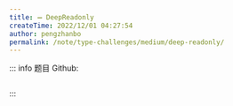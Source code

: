 ```yaml
---
title: ➖ DeepReadonly
createTime: 2022/12/01 04:27:54
author: pengzhanbo
permalink: /note/type-challenges/medium/deep-readonly/
---
```


::: info 题目
Github: []()

```ts
```
:::
